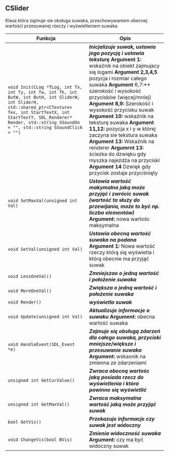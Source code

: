 ## **CSlider**

Klasa która zajmuje sie obsługa suwaka, przechowywaniem obecnej wartośći przesuwanej rzeczy i wyświetleniem suwaka

| Funkcja                                  | Opis                                     |
| ---------------------------------------- | ---------------------------------------- |
| `void Init(CLog *TLog, int Tx, int Ty, int Tw, int Th, int ButW, int ButH, int SliderW, int SliderH, std::shared_ptr<CTexture> Tex, int StartTextX, int StartTextY, SDL_Renderer* Render, std::string SSoundOn = "", std::string SSoundClick = "")` | ***Inicjalizuje suwak, ustawia jego pozycję i ustawia teksturę*** **Argument 1:** wskaźnik na obiekt zajmujacy się logami **Argument 2,3,4,5** pozycja i rozmiar całego suwaka **Argument** 6,7:** szerokość i wysokość przycisków (więcej/mniej) **Argument 8,9:** Szerokość i wysokość przycisku suwak **Argument 10:** wskaźnik na teksturę suwaka **Argument 11,12:** pozycja x i y w której zaczyna sie tekstura suwaka **Argument 13:** Wskaźnik na renderer **Argumrnt 13:** ściezka do dzwięku gdy myszka najeżdża na przyciski **Argument 14** Dzwięk gdy przycisk zostaje przyciśnięty  |
| `void SetMaxVal(unsigned int Val)`       | ***Ustawia wartość makymalna jaką może przyjąć i zwrócic suwak (wartość ta służy do przewijania, może to być np. liczba elementów)*** **Argument:** nowa wartośc maksymalna |
| `void SetVal(unsigned int Val)`          | ***Ustawia obecną wartość suwaka na podana*** **Argument 1:** Nowa wartość rzeczy którą się wyświetla i którą obecnie ma przyjąć suwak |
| `void LessOneVal()`                      | ***Zmniejszao o jedną wartość i położenie suwaka*** |
| `void MoreOneVal()`                      | ***Zwiększa o jedną wartość i położenie suwaka*** |
| `void Render()`                          | ***wyświetla suwak***                    |
| `void Update(unsigned int Val)`          | ***Aktualizuje informacje o suwaku*** **Argument:** obecna wartość suwaka |
| `void HandleEvent(SDL_Event *e)`         | ***Zajmuje się obsługą zdarzeń dla całego suwaka, przyciski mniejsze/większe i przesuwanie suwaka*** **Argument:** wskaxnik na zmienna ze zdarzeniami |
| `unsigned int GetCurValue()`             | ***Zwraca obecną wartośc jaką posiada rzecz do wyświetlenia i która powinno się wyświetlić*** |
| `unsigned int GetMaxVal()`               | ***Zwraca maksymalna wartość jaką może przyjąć suwak*** |
| `bool GetVis()`                          | ***Przekazuje informacje czy suwak jest widoczny*** |
| `void ChangeVis(bool BVis)`              | ***Zmienia widoczność suwaka*** **Argument:** czy ma być widoczny suwak |